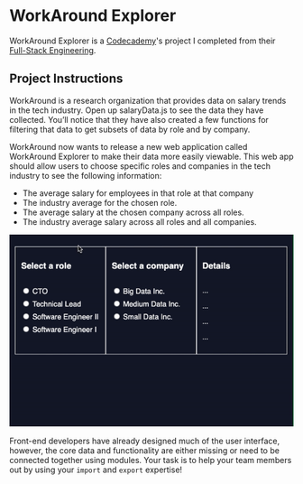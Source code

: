 # WorkAround Explorer

WorkAround Explorer is a [Codecademy](https://www.codecademy.com/)'s project I completed from their [Full-Stack Engineering](https://www.codecademy.com/learn/paths/full-stack-engineer-career-path).

## Project Instructions

WorkAround is a research organization that provides data on salary trends in the tech industry. Open up salaryData.js to see the data they have collected. You’ll notice that they have also created a few functions for filtering that data to get subsets of data by role and by company.

WorkAround now wants to release a new web application called WorkAround Explorer to make their data more easily viewable. This web app should allow users to choose specific roles and companies in the tech industry to see the following information:

- The average salary for employees in that role at that company
- The industry average for the chosen role.
- The average salary at the chosen company across all roles.
- The industry average salary across all roles and all companies.

![WorkAround Explorer](./work_around_explorer_demo.gif)

Front-end developers have already designed much of the user interface, however, the core data and functionality are either missing or need to be connected together using modules. Your task is to help your team members out by using your `import` and `export` expertise!